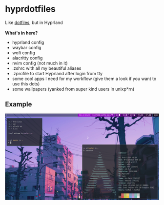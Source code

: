 # hyprdotfiles

Like <a href="https://github.com/notsnowden/dotfiles">dotfiles</a>, but in Hyprland
<br><br>
<b>What's in here?</b>
<br>
<ul>
    <li>hyprland config</li>
    <li>waybar config</li>
    <li>wofi config</li>
    <li>alacritty config</li>
    <li>nvim config (not much in it)</li>
    <li>.zshrc with all my beautiful aliases</li>
    <li>.zprofile to start Hyprland after login from tty</li>
    <li>some cool apps I need for my workflow (give them a look if you want to use this dots)</li>
    <li>some wallpapers (yanked from super kind users in unixp*rn)</li>
</ul>

<h2>Example</h2>
<img src="examples/vaporwave.png">
